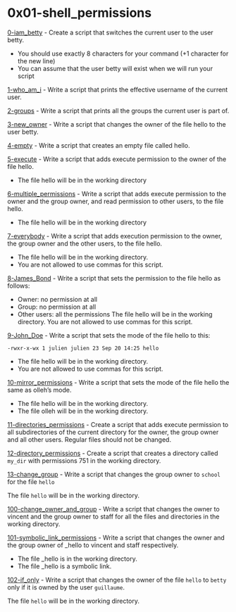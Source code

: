 # 0x01-shell_permissions

[0-iam_betty](./0-iam_betty) - Create a script that switches the current user to the user betty.
- You should use exactly 8 characters for your command (+1 character for the new line)
- You can assume that the user betty will exist when we will run your script

[1-who_am_i](./1-who_am_i) - Write a script that prints the effective username of the current user.

[2-groups](./2-groups) - Write a script that prints all the groups the current user is part of.

[3-new_owner](./3-new_owner) - Write a script that changes the owner of the file hello to the user betty.

[4-empty](./4-empty) - Write a script that creates an empty file called hello.

[5-execute](./5-execute) - Write a script that adds execute permission to the owner of the file hello.
- The file hello will be in the working directory

[6-multiple_permissions](./6-multiple_permissions) - Write a script that adds execute permission to the owner and the group owner, and read permission to other users, to the file hello.
- The file hello will be in the working directory

[7-everybody](./7-everybody) - Write a script that adds execution permission to the owner, the group owner and the other users, to the file hello.
- The file hello will be in the working directory.
- You are not allowed to use commas for this script.

[8-James_Bond](./8-James_Bond) - Write a script that sets the permission to the file hello as follows:

- Owner: no permission at all
- Group: no permission at all
- Other users: all the permissions
The file hello will be in the working directory.
You are not allowed to use commas for this script.

[9-John_Doe](./9-John_Doe) - Write a script that sets the mode of the file hello to this:


```linux
-rwxr-x-wx 1 julien julien 23 Sep 20 14:25 hello
```

- The file hello will be in the working directory.
- You are not allowed to use commas for this script.

[10-mirror_permissions](./10-mirror_permissions) - Write a script that sets the mode of the file hello the same as olleh’s mode.

- The file hello will be in the working directory.
- The file olleh will be in the working directory.

[11-directories_permissions](./11-directories_permissions) - Create a script that adds execute permission to all subdirectories of the current directory for the owner, the group owner and all other users. Regular files should not be changed.


[12-directory_permissions](./12-directory_permissions) - Create a script that creates a directory called `my_dir` with permissions 751 in the working directory.


[13-change_group](./13-change_group) - Write a script that changes the group owner to `school` for the file `hello`

The file `hello` will be in the working directory.


[100-change_owner_and_group](./100-change_owner_and_group) - Write a script that changes the owner to vincent and the group owner to staff for all the files and directories in the working directory.


[101-symbolic_link_permissions](./101-symbolic_link_permissions) - Write a script that changes the owner and the group owner of _hello to vincent and staff respectively.

- The file _hello is in the working directory.
- The file _hello is a symbolic link.


[102-if_only](./102-if_only) - Write a script that changes the owner of the file `hello` to `betty` only if it is owned by the user `guillaume`.

The file `hello` will be in the working directory.






